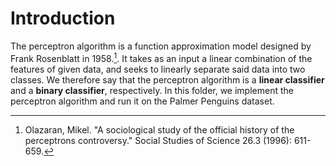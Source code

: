 # Introduction

The perceptron algorithm is a function approximation model designed by Frank Rosenblatt in 1958.[^fn]. It takes as an input a linear combination of the features of given data, and seeks to linearly separate said data into two classes. We therefore say that the perceptron algorithm is a **linear classifier** and a **binary classifier**, respectively. In this folder, we implement the perceptron algorithm and run it on the Palmer Penguins dataset.

[^fn]: Olazaran, Mikel. "A sociological study of the official history of the perceptrons controversy." Social Studies of Science 26.3 (1996): 611-659.